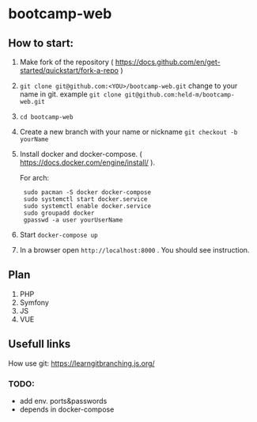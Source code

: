 # bootcamp-web

## How to start:
1. Make fork of the repository ( https://docs.github.com/en/get-started/quickstart/fork-a-repo )
2. `git clone git@github.com:<YOU>/bootcamp-web.git` change <YOU> to your name in git. example `git clone git@github.com:held-m/bootcamp-web.git`
3. `cd bootcamp-web`
4. Create a new branch with your name or nickname `git checkout -b yourName`
5. Install docker and docker-compose. ( https://docs.docker.com/engine/install/ ).

	For arch:

		sudo pacman -S docker docker-compose
		sudo systemctl start docker.service
		sudo systemctl enable docker.service
		sudo groupadd docker
		gpasswd -a user yourUserName

6. Start `docker-compose up`
7. In a browser open `http://localhost:8000` . You should see instruction.

## Plan
1. PHP
2. Symfony
3. JS
3. VUE

## Usefull links
How use git: https://learngitbranching.js.org/

### TODO:
 - add env. ports&passwords
 - depends in docker-compose
